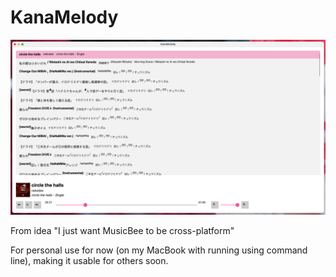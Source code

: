 # KanaMelody

![Screenshot](Assets/screenshot.png)

From idea "I just want MusicBee to be cross-platform"

For personal use for now (on my MacBook with running using command line), making it usable for others soon.